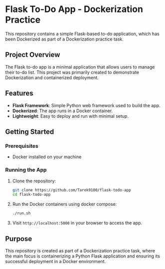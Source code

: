 # Flask To-Do App - Dockerization Practice

This repository contains a simple Flask-based to-do application, which has been Dockerized as part of a Dockerization practice task.

## Project Overview

The Flask to-do app is a minimal application that allows users to manage their to-do list. This project was primarily created to demonstrate Dockerization and containerized deployment.

## Features

- **Flask Framework**: Simple Python web framework used to build the app.
- **Dockerized**: The app runs in a Docker container.
- **Lightweight**: Easy to deploy and run with minimal setup.

## Getting Started

### Prerequisites

- Docker installed on your machine

### Running the App

1. Clone the repository:
    ```bash
    git clone https://github.com/Tarek9100/flask-todo-app
    cd flask-todo-app
    ```

2. Run the Docker containers using docker compose:
    ```bash
    ./run.sh
    ```

3. Visit `http://localhost:5000` in your browser to access the app.

## Purpose

This repository is created as part of a Dockerization practice task, where the main focus is containerizing a Python Flask application and ensuring its successful deployment in a Docker environment.


